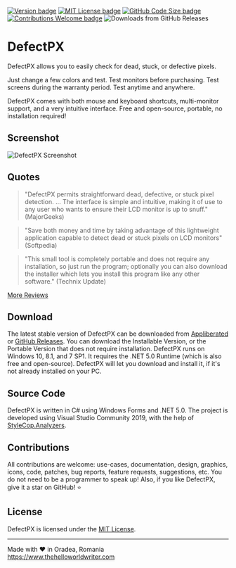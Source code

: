 [![Version badge](https://img.shields.io/github/v/tag/TheHelloWorldWriter/DefectPX?color=forestgreen&label=version)](https://github.com/TheHelloWorldWriter/DefectPX/releases)
[![MIT License badge](https://img.shields.io/github/license/TheHelloWorldWriter/DefectPX?color=9c0000)](LICENSE)
[![GitHub Code Size badge](https://img.shields.io/github/languages/code-size/TheHelloWorldWriter/DefectPX)](https://github.com/TheHelloWorldWriter/DefectPX)
[![Contributions Welcome badge](https://img.shields.io/badge/contributions-welcome-cornflowerblue)](#Contributions)
![Downloads from GitHub Releases](https://img.shields.io/github/downloads/TheHelloWorldWriter/DefectPX/total)

# DefectPX

DefectPX allows you to easily check for dead, stuck, or defective pixels.

Just change a few colors and test. Test monitors before purchasing. Test screens during the warranty period. Test anytime and anywhere.

DefectPX comes with both mouse and keyboard shortcuts, multi-monitor support, and a very intuitive interface. Free and open-source, portable, no installation required!

## Screenshot

![DefectPX Screenshot](Assets/Repo/defectpx-screenshot-blue.png)

## Quotes

> "DefectPX permits straightforward dead, defective, or stuck pixel detection. … The interface is simple and intuitive, making it of use to any user who wants to ensure their LCD monitor is up to snuff." (MajorGeeks)

> "Save both money and time by taking advantage of this lightweight application capable to detect dead or stuck pixels on LCD monitors" (Softpedia)

> "This small tool is completely portable and does not require any installation, so just run the program; optionally you can also download the installer which lets you install this program like any other software." (Technix Update)

[More Reviews](https://www.appliberated.com/defectpx/reviews/)

## Download

The latest stable version of DefectPX can be downloaded from [Appliberated](https://www.appliberated.com/defectpx/download/) or [GitHub Releases](https://github.com/appliberated/DefectPX/releases). You can download the Installable Version, or the Portable Version that does not require installation. DefectPX runs on Windows 10, 8.1, and 7 SP1. It requires the .NET 5.0 Runtime (which is also free and open-source). DefectPX will let you download and install it, if it's not already installed on your PC.

## Source Code

DefectPX is written in C# using Windows Forms and .NET 5.0. The project is developed using Visual Studio Community 2019, with the help of [StyleCop.Analyzers](https://github.com/DotNetAnalyzers/StyleCopAnalyzers).

## Contributions

All contributions are welcome: use-cases, documentation, design, graphics, icons, code, patches, bug reports, feature requests, suggestions, etc. You do not need to be a programmer to speak up! Also, if you like DefectPX, give it a star on GitHub! ⭐️

## License

DefectPX is licensed under the [MIT License](LICENSE).

---

Made with ❤️ in Oradea, Romania  
https://www.thehelloworldwriter.com
